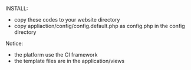 INSTALL:
- copy these codes to your website directory
- copy appliaction/config/config.default.php as config.php in the config directory

Notice:
- the platform use the CI framework
- the template files are in the application/views
 
